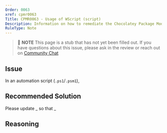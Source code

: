```yaml
---
Order: 0063
xref: cpmr0063
Title: CPMR0063 - Usage of WScript (script)
Description: Information on how to remediate the Chocolatey Package Moderation Rule 0063
RuleType: Note
---
```


<?! Include "../../../../../shared/package-validator-rule-note.txt" /?>

> :memo: **NOTE** This page is a stub that has not yet been filled out. If you have questions about this issue, please ask in the review or reach out on [Community Chat](https://ch0.co/community)

## Issue

In an automation script (`.ps1`/`.psm1`),

## Recommended Solution

Please update _ so that _

## Reasoning
